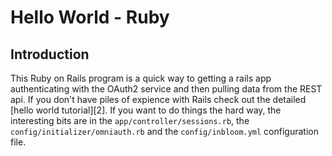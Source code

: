 Hello World - Ruby
==========================

Introduction
------------

This Ruby on Rails program is a quick way to getting a rails app authenticating with the OAuth2 service and then pulling data from the REST api. If you don't have piles of expience with Rails check out the detailed [hello world tutorial][2]. If you want to do things the hard way, the interesting bits are in the `app/controller/sessions.rb`, the `config/initializer/omniauth.rb` and the `config/inbloom.yml` configuration file. 









